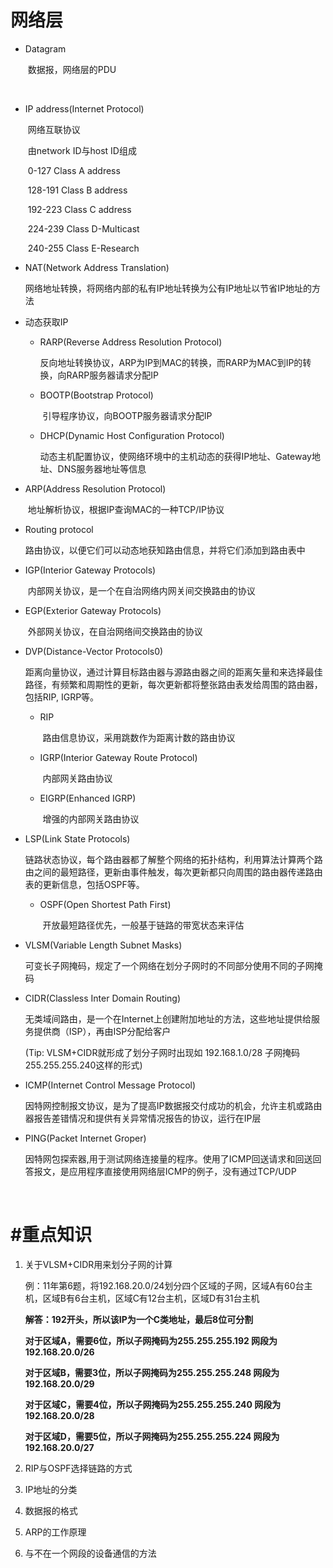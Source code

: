 # 网络层

- Datagram

  ​	数据报，网络层的PDU

  ​


- IP address(Internet Protocol)

  ​	网络互联协议

  ​	由network ID与host ID组成

  ​	0-127 Class A address

  ​	128-191 Class B address

  ​	192-223 Class C address

  ​	224-239 Class D-Multicast

  ​	240-255 Class E-Research



- NAT(Network Address Translation)

  ​	网络地址转换，将网络内部的私有IP地址转换为公有IP地址以节省IP地址的方法

- 动态获取IP

  - RARP(Reverse Address Resolution Protocol)

    ​	反向地址转换协议，ARP为IP到MAC的转换，而RARP为MAC到IP的转换，向RARP服务器请求分配IP

  - BOOTP(Bootstrap Protocol)

    ​	引导程序协议，向BOOTP服务器请求分配IP

  - DHCP(Dynamic Host Configuration Protocol)

    ​	动态主机配置协议，使网络环境中的主机动态的获得IP地址、Gateway地址、DNS服务器地址等信息



- ARP(Address Resolution Protocol)

  ​	地址解析协议，根据IP查询MAC的一种TCP/IP协议



- Routing protocol

  ​	路由协议，以便它们可以动态地获知路由信息，并将它们添加到路由表中



- IGP(Interior Gateway Protocols)

  ​	内部网关协议，是一个在自治网络内网关间交换路由的协议



- EGP(Exterior Gateway Protocols)

  ​	外部网关协议，在自治网络间交换路由的协议



- DVP(Distance-Vector Protocols0)

  ​	距离向量协议，通过计算目标路由器与源路由器之间的距离矢量和来选择最佳路径，有频繁和周期性的更新，每次更新都将整张路由表发给周围的路由器，包括RIP, IGRP等。

   -  RIP

      ​	路由信息协议，采用跳数作为距离计数的路由协议

  - IGRP(Interior Gateway Route Protocol)

    ​	内部网关路由协议

  - EIGRP(Enhanced IGRP)

    ​	增强的内部网关路由协议



- LSP(Link State Protocols)

  ​	链路状态协议，每个路由器都了解整个网络的拓扑结构，利用算法计算两个路由之间的最短路径，更新由事件触发，每次更新都只向周围的路由器传递路由表的更新信息，包括OSPF等。

  - OSPF(Open Shortest Path First)

    ​	开放最短路径优先，一般基于链路的带宽状态来评估



- VLSM(Variable Length Subnet Masks)

  ​	可变长子网掩码，规定了一个网络在划分子网时的不同部分使用不同的子网掩码



- CIDR(Classless Inter Domain Routing)

  ​	无类域间路由，是一个在Internet上创建附加地址的方法，这些地址提供给服务提供商（ISP），再由ISP分配给客户

  (Tip: VLSM+CIDR就形成了划分子网时出现如  192.168.1.0/28  子网掩码255.255.255.240这样的形式)



- ICMP(Internet Control Message Protocol)

  ​	因特网控制报文协议，是为了提高IP数据报交付成功的机会，允许主机或路由器报告差错情况和提供有关异常情况报告的协议，运行在IP层



- PING(Packet Internet Groper)

  ​	因特网包探索器,用于测试网络连接量的程序。使用了ICMP回送请求和回送回答报文，是应用程序直接使用网络层ICMP的例子，没有通过TCP/UDP

  ​	

# #重点知识

1. 关于VLSM+CIDR用来划分子网的计算

   例：11年第6题，将192.168.20.0/24划分四个区域的子网，区域A有60台主机，区域B有6台主机，区域C有12台主机，区域D有31台主机

   **解答：192开头，所以该IP为一个C类地址，最后8位可分割**

   **对于区域A，需要6位，所以子网掩码为255.255.255.192 网段为192.168.20.0/26**

   **对于区域B，需要3位，所以子网掩码为255.255.255.248 网段为192.168.20.0/29**

   **对于区域C，需要4位，所以子网掩码为255.255.255.240 网段为192.168.20.0/28**

   **对于区域D，需要5位，所以子网掩码为255.255.255.224 网段为192.168.20.0/27**




2. RIP与OSPF选择链路的方式
3. IP地址的分类
4. 数据报的格式
5. ARP的工作原理
6. 与不在一个网段的设备通信的方法